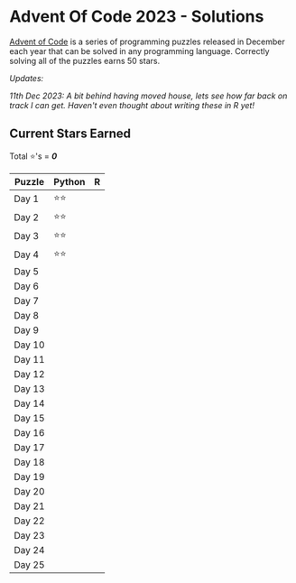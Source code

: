 # Advent Of Code 2023 - Solutions
[Advent of Code](https://adventofcode.com/) is a series of programming puzzles released in December each year that can be solved in any programming language. Correctly solving all of the puzzles earns 50 stars.

*Updates:*

*11th Dec 2023: A bit behind having moved house, lets see how far back on track I can get. Haven't even thought about writing these in R yet!*

## Current Stars Earned
Total :star:'s = ***0***

| Puzzle | Python | R |
|--------|--------|---|
| Day 1 | :star::star: |  |
| Day 2 | :star::star: |  |
| Day 3 | :star::star: |  |
| Day 4 | :star::star: |  |
| Day 5 |  |  |
| Day 6 |  |  |
| Day 7 |  |  |
| Day 8 |  |  |
| Day 9 |  |  |
| Day 10 |  |  |
| Day 11 |  |  |
| Day 12 |  |  |
| Day 13 |  |  |
| Day 14 |  |  |
| Day 15 |  |  |
| Day 16 |  |  |
| Day 17 |  |  | 
| Day 18 |  |  |
| Day 19 |  |  |
| Day 20 |  |  |
| Day 21 |  |  |
| Day 22 |  |  |
| Day 23 |  |  |
| Day 24 |  |  |
| Day 25 |  |  |
